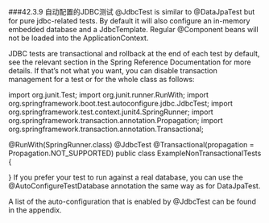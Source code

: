 ###42.3.9 自动配置的JDBC测试
@JdbcTest is similar to @DataJpaTest but for pure jdbc-related tests. By default it will also configure an in-memory embedded database and a JdbcTemplate. Regular @Component beans will not be loaded into the ApplicationContext.

JDBC tests are transactional and rollback at the end of each test by default, see the relevant section in the Spring Reference Documentation for more details. If that’s not what you want, you can disable transaction management for a test or for the whole class as follows:

import org.junit.Test;
import org.junit.runner.RunWith;
import org.springframework.boot.test.autoconfigure.jdbc.JdbcTest;
import org.springframework.test.context.junit4.SpringRunner;
import org.springframework.transaction.annotation.Propagation;
import org.springframework.transaction.annotation.Transactional;

@RunWith(SpringRunner.class)
@JdbcTest
@Transactional(propagation = Propagation.NOT_SUPPORTED)
public class ExampleNonTransactionalTests {

}
If you prefer your test to run against a real database, you can use the @AutoConfigureTestDatabase annotation the same way as for DataJpaTest.

A list of the auto-configuration that is enabled by @JdbcTest can be found in the appendix.